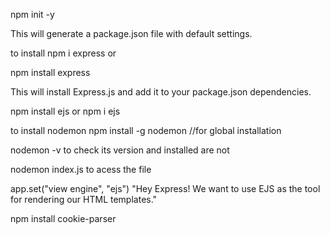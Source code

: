 npm init -y

This will generate a package.json file with default settings.

to install npm i express or 

npm install express

This will install Express.js and add it to your package.json dependencies.


npm install ejs  or npm i ejs  


to install nodemon  npm install -g nodemon //for global installation

nodemon -v to check its version and installed are not

nodemon index.js to acess the file


app.set("view engine", "ejs")
"Hey Express! We want to use EJS as the tool for rendering our HTML templates."

npm install cookie-parser
